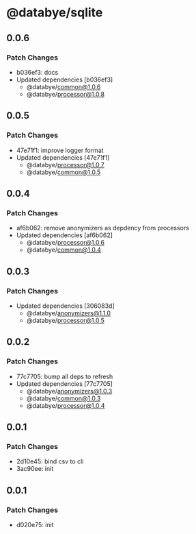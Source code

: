 # @databye/sqlite

## 0.0.6

### Patch Changes

- b036ef3: docs
- Updated dependencies [b036ef3]
  - @databye/common@1.0.6
  - @databye/processor@1.0.8

## 0.0.5

### Patch Changes

- 47e71f1: improve logger format
- Updated dependencies [47e71f1]
  - @databye/processor@1.0.7
  - @databye/common@1.0.5

## 0.0.4

### Patch Changes

- af6b062: remove anonymizers as depdency from processors
- Updated dependencies [af6b062]
  - @databye/processor@1.0.6
  - @databye/common@1.0.4

## 0.0.3

### Patch Changes

- Updated dependencies [306083d]
  - @databye/anonymizers@1.1.0
  - @databye/processor@1.0.5

## 0.0.2

### Patch Changes

- 77c7705: bump all deps to refresh
- Updated dependencies [77c7705]
  - @databye/anonymizers@1.0.3
  - @databye/common@1.0.3
  - @databye/processor@1.0.4

## 0.0.1

### Patch Changes

- 2d10e45: bind csv to cli
- 3ac90ee: init

## 0.0.1

### Patch Changes

- d020e75: init
